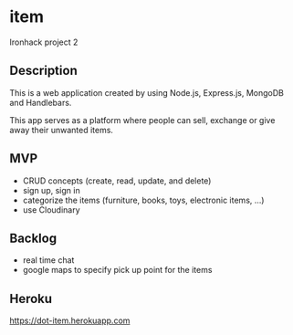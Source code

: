 # item
Ironhack project 2

## Description 
This is a web application created by using Node.js, Express.js, MongoDB and Handlebars.

This app serves as a platform where people can sell, exchange or give away their unwanted items.

## MVP

* CRUD concepts (create, read, update, and delete)
* sign up, sign in
* categorize the items (furniture, books, toys, electronic items, …)
* use Cloudinary

## Backlog

* real time chat
* google maps to specify pick up point for the items 

## Heroku 
https://dot-item.herokuapp.com

